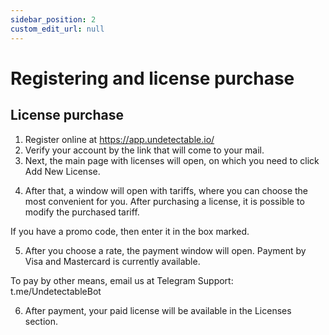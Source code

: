 ```yaml
---
sidebar_position: 2
custom_edit_url: null
---
```


# Registering and license purchase

## License purchase

1. Register online at https://app.undetectable.io/
2. Verify your account by the link that will come to your mail.
3. Next, the main page with licenses will open, on which you need to click Add New License.

<!-- ![Docusaurus logo](/img/docusaurus.png) -->


4. After that, a window will open with tariffs, where you can choose the most convenient for you. After purchasing a license, it is possible to modify the purchased tariff.

If you have a promo code, then enter it in the box marked.

<!-- ![Docusaurus logo](/img/docusaurus.png) -->

5. After you choose a rate, the payment window will open. Payment by Visa and Mastercard is currently available.

To pay by other means, email us at Telegram Support: t.me/UndetectableBot

<!-- ![Docusaurus logo](/img/docusaurus.png) -->

6. After payment, your paid license will be available in the Licenses section.

<!-- ![Docusaurus logo](/img/docusaurus.png) -->

